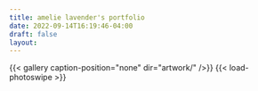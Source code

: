 ```yaml
---
title: amelie lavender's portfolio
date: 2022-09-14T16:19:46-04:00
draft: false
layout:
---
```


{{< gallery caption-position="none" dir="artwork/" />}} {{< load-photoswipe >}}
